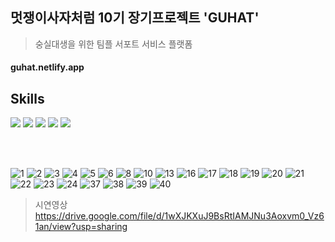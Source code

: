 ## 멋쟁이사자처럼 10기 장기프로젝트 'GUHAT'
> 숭실대생을 위한 팀플 서포트 서비스 플랫폼
#### guhat.netlify.app

## Skills

<p>

<img src="https://img.shields.io/badge/React.js-81def7?style=flat-square&logo=React&logoColor=white"/>
<img src="https://img.shields.io/badge/TypeScript-3178C6?style=flat-square&logo=TypeScript&logoColor=white"/>
<img src="https://img.shields.io/badge/Emotion-EFD1EA?style=flat-square&logo=css3&logoColor=white"/>
<img src="https://img.shields.io/badge/ReactQuery-FF4154?style=flat-square&logo=ReactQuery&logoColor=white"/>
<img src="https://img.shields.io/badge/Recoil-3578E5?style=flat-square&logo=react&logoColor=white"/>


</p>

<br />
<br />


![1](https://user-images.githubusercontent.com/78139690/209513950-6c2bd5b8-979e-4676-9e1f-bf37f853ffd3.png)
![2](https://user-images.githubusercontent.com/78139690/209513957-7503d912-c28d-4386-b0a6-69857e9d52e5.png)
![3](https://user-images.githubusercontent.com/78139690/209513960-e9487223-7c6c-4a53-8b59-409cdee39965.png)
![4](https://user-images.githubusercontent.com/78139690/209513961-998ffea9-1b60-48d0-a957-0a8a3178048f.png)
![5](https://user-images.githubusercontent.com/78139690/209513964-85203bbf-b08d-4861-99b4-81d7c298cc64.png)
![6](https://user-images.githubusercontent.com/78139690/209513966-7fcce91f-73a7-4dd8-a4fe-dc987f5b25f1.png)
![8](https://user-images.githubusercontent.com/78139690/209513973-f57abc0c-1556-4f1e-9654-cadb5956d334.png)
![10](https://user-images.githubusercontent.com/78139690/209513975-2e101ef8-b64a-477d-a9e4-f1239a80d7cf.png)
![13](https://user-images.githubusercontent.com/78139690/209513981-30bceb54-98c2-48f6-ad81-8029e1b55775.png)
![16](https://user-images.githubusercontent.com/78139690/209513988-617d90e8-192c-4f72-9f41-367814035860.png)
![17](https://user-images.githubusercontent.com/78139690/209513990-091ff264-7ad1-4cfa-912e-7b6d9d9c50bc.png)
![18](https://user-images.githubusercontent.com/78139690/209513991-82d8b74f-2167-4108-b4f2-95c7d188a980.png)
![19](https://user-images.githubusercontent.com/78139690/209513993-466e5f4f-0b07-414a-9d5c-069b106ac8ba.png)
![20](https://user-images.githubusercontent.com/78139690/209513994-bf0ad4c2-0d7e-441b-af72-746bc18df0e7.png)
![21](https://user-images.githubusercontent.com/78139690/209513995-3ddcf759-4a65-4b36-b593-e8cb0c8f2eec.png)
![22](https://user-images.githubusercontent.com/78139690/209513998-0c864a86-15ff-4681-b506-3900ae470d26.png)
![23](https://user-images.githubusercontent.com/78139690/209513999-0eded10a-e50f-4a9c-b980-b55f2b3e0b57.png)
![24](https://user-images.githubusercontent.com/78139690/209514001-f09b7876-fb6a-4fd3-9a4c-62fe8b944e2c.png)
![37](https://user-images.githubusercontent.com/78139690/209514004-963ce0ab-4ba1-49c3-86ca-b22e58d0ae7e.png)
![38](https://user-images.githubusercontent.com/78139690/209514005-6c2bfcae-c28c-4fa8-9d39-86b1e48a94b0.png)
![39](https://user-images.githubusercontent.com/78139690/209514007-f67220ef-aa7f-462c-8815-7c212662a1a2.png)
![40](https://user-images.githubusercontent.com/78139690/209514008-a6d44e83-24dc-4925-8dd4-d7f564c5a16e.png)
> 시연영상 https://drive.google.com/file/d/1wXJKXuJ9BsRtIAMJNu3Aoxvm0_Vz61an/view?usp=sharing
